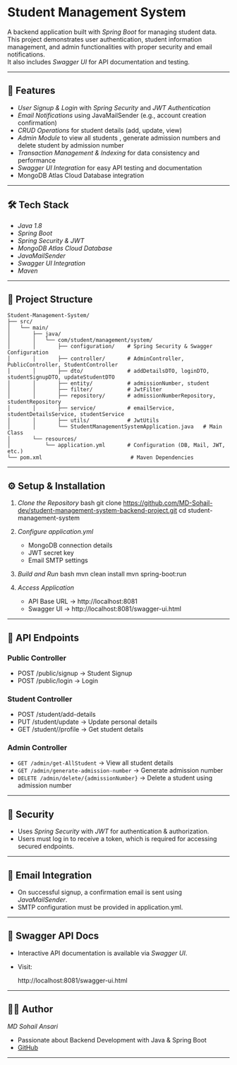 # Student Management System

A backend application built with *Spring Boot* for managing student data.  
This project demonstrates user authentication, student information management, and admin functionalities with proper security and email notifications.  
It also includes *Swagger UI* for API documentation and testing.

---

## 🚀 Features
- *User Signup & Login* with *Spring Security* and *JWT Authentication*
- *Email Notifications* using JavaMailSender (e.g., account creation confirmation)
- *CRUD Operations* for student details (add, update, view)
- *Admin Module* to view all students , generate admission numbers and delete student by admission number
- *Transaction Management & Indexing* for data consistency and performance
- *Swagger UI Integration* for easy API testing and documentation
-  MongoDB Atlas Cloud Database integration

---

## 🛠 Tech Stack
- *Java 1.8*
- *Spring Boot*
- *Spring Security & JWT*
- *MongoDB Atlas Cloud Database*
- *JavaMailSender*
- *Swagger UI Integration*
- *Maven*

---

## 📂 Project Structure
```
Student-Management-System/
├── src/
│   └── main/
│       ├── java/
│       │   └── com/student/management/system/
│       │       ├── configuration/    # Spring Security & Swagger Configuration
│       │       ├── controller/       # AdminController, PublicController, StudentController
│       │       ├── dto/              # addDetailsDTO, loginDTO, studentSignupDTO, updateStudentDTO
│       │       ├── entity/           # admissionNumber, student
│       │       ├── filter/           # JwtFilter
│       │       ├── repository/       # admissionNumberRepository, studentRepository
│       │       ├── service/          # emailService, studentDetailsService, studentService
│       │       ├── utils/            # JwtUtils
│       │       └── StudentManagementSystemApplication.java   # Main Class
│       └── resources/
│           └── application.yml       # Configuration (DB, Mail, JWT, etc.)
└── pom.xml                            # Maven Dependencies
```


---

## ⚙ Setup & Installation

1. *Clone the Repository*
   bash
   git clone https://github.com/MD-Sohail-dev/student-management-system-backend-project.git
   cd student-management-system
   

2. *Configure application.yml*
   - MongoDB connection details  
   - JWT secret key  
   - Email SMTP settings  


3. *Build and Run*
   bash
   mvn clean install
   mvn spring-boot:run
   

4. *Access Application*
   - API Base URL → http://localhost:8081
   - Swagger UI → http://localhost:8081/swagger-ui.html

---

## 📌 API Endpoints

### Public Controller
- POST /public/signup → Student Signup  
- POST /public/login →  Login  

### Student Controller
- POST /student/add-details
- PUT /student/update → Update personal details  
- GET /student//profile → Get student details  

### Admin Controller
- `GET /admin/get-AllStudent` → View all student details  
- `GET /admin/generate-admission-number` → Generate admission number  
- `DELETE /admin/delete/{admissionNumber}` → Delete a student using admission number
  

---

## 🔐 Security
- Uses *Spring Security* with *JWT* for authentication & authorization.  
- Users must log in to receive a token, which is required for accessing secured endpoints.  

---

## 📧 Email Integration
- On successful signup, a confirmation email is sent using *JavaMailSender*.  
- SMTP configuration must be provided in application.yml.

---

## 📖 Swagger API Docs
- Interactive API documentation is available via *Swagger UI*.  
- Visit:  
  
  http://localhost:8081/swagger-ui.html
  

---

## 👨‍💻 Author
*MD Sohail Ansari*  
- Passionate about Backend Development with Java & Spring Boot  
- [GitHub](https://github.com/MD-Sohail-dev)

---
